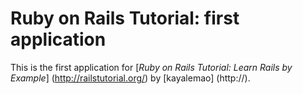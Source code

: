 # Ruby on Rails Tutorial: first application
This is the first application for
[*Ruby on Rails Tutorial: Learn Rails by Example*] (http://railstutorial.org/)
by [kayalemao] (http://).
